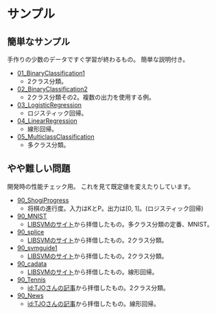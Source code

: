 サンプル
========


簡単なサンプル
--------------

手作りの少数のデータですぐ学習が終わるもの。
簡単な説明付き。

* [01_BinaryClassification1](01_BinaryClassification1)
  - 2クラス分類。
* [02_BinaryClassification2](02_BinaryClassification2)
  - 2クラス分類その2。複数の出力を使用する例。
* [03_LogisticRegression](03_LogisticRegression)
  - ロジスティック回帰。
* [04_LinearRegression](04_LinearRegression)
  - 線形回帰。
* [05_MulticlassClassification](05_MulticlassClassification)
  - 多クラス分類。


やや難しい問題
--------------

開発時の性能チェック用。
これを見て既定値を変えたりしています。

* [90_ShogiProgress](90_ShogiProgress)
  - 将棋の進行度。入力はKとP。出力は[0, 1]。(ロジスティック回帰)
* [90_MNIST](90_MNIST)
  - [LIBSVMのサイト](https://www.csie.ntu.edu.tw/~cjlin/libsvmtools/datasets/)から拝借したもの。多クラス分類の定番、MNIST。
* [90_splice](90_splice)
  - [LIBSVMのサイト](https://www.csie.ntu.edu.tw/~cjlin/libsvmtools/datasets/)から拝借したもの。2クラス分類。
* [90_svmguide1](90_svmguide1)
  - [LIBSVMのサイト](https://www.csie.ntu.edu.tw/~cjlin/libsvmtools/datasets/)から拝借したもの。2クラス分類。
* [90_cadata](90_cadata)
  - [LIBSVMのサイト](https://www.csie.ntu.edu.tw/~cjlin/libsvmtools/datasets/)から拝借したもの。線形回帰。
* [90_Tennis](90_Tennis)
  - [id:TJOさんの記事](http://tjo.hatenablog.com/entry/2016/06/25/173437)から拝借したもの。2クラス分類。
* [90_News](90_News)
  - [id:TJOさんの記事](http://tjo.hatenablog.com/entry/2016/07/21/190000)から拝借したもの。線形回帰。

